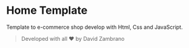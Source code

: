 # Home Template

Template to e-commerce shop develop with Html, Css and JavaScript.


> Developed with all ❤ by David Zambrano